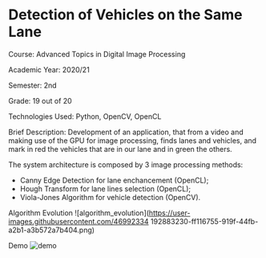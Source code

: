 # Detection of Vehicles on the Same Lane

Course: Advanced Topics in Digital Image Processing

Academic Year: 2020/21

Semester: 2nd

Grade: 19 out of 20

Technologies Used: Python, OpenCV, OpenCL

Brief Description: Development of an application, that from a video and making use of the GPU for image processing, finds lanes and vehicles, and mark in
red the vehicles that are in our lane and in green the others.

The system architecture is composed by 3 image processing methods:

- Canny Edge Detection for lane enchancement (OpenCL);
- Hough Transform for lane lines selection (OpenCL);
- Viola-Jones Algorithm for vehicle detection (OpenCV).

Algorithm Evolution
![algorithm_evolution](https://user-images.githubusercontent.com/46992334 192883230-ff116755-919f-44fb-a2b1-a3b572a7b404.png)

Demo
![demo](https://user-images.githubusercontent.com/46992334/192883218-af0e6089-5dab-4fa7-bd94-5276c680daf7.jpg)
